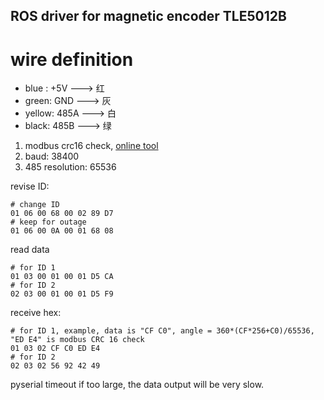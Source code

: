 ROS driver for magnetic encoder TLE5012B
----------
# wire definition
- blue : +5V  ---> 红
- green:  GND  --->  灰
- yellow: 485A  --->  白
- black: 485B   --->  绿



1. modbus crc16 check, [online tool](https://www.23bei.com/tool-59.html)
2. baud: 38400
3. 485 resolution: 65536




revise ID:
```
# change ID
01 06 00 68 00 02 89 D7
# keep for outage
01 06 00 0A 00 01 68 08 
```
read data 
```
# for ID 1
01 03 00 01 00 01 D5 CA
# for ID 2
02 03 00 01 00 01 D5 F9
```

receive hex:
```
# for ID 1, example, data is "CF C0", angle = 360*(CF*256+C0)/65536, "ED E4" is modbus CRC 16 check
01 03 02 CF C0 ED E4
# for ID 2
02 03 02 56 92 42 49
```

pyserial timeout if too large, the data output will be very slow.